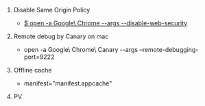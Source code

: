 1. Disable Same Origin Policy
      * [$ open -a Google\ Chrome --args --disable-web-security
](http://stackoverflow.com/questions/3102819/disable-same-origin-policy-in-chrome)
2. Remote debug by Canary on mac
      * open -a Google\ Chrome\ Canary --args –remote-debugging-port=9222

3. Offline cache
    * manifest="manifest.appcache"
    
4. PV